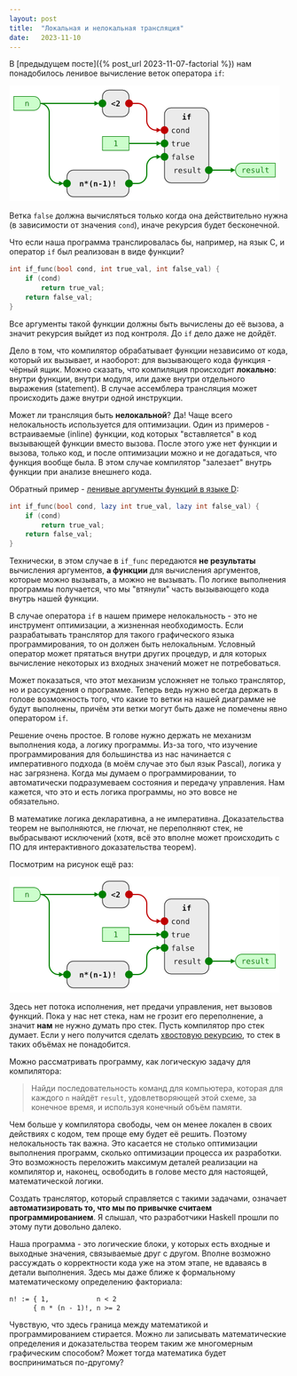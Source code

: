 ```yaml
---
layout: post
title:  "Локальная и нелокальная трансляция"
date:   2023-11-10
---
```


В [предыдущем посте]({% post_url 2023-11-07-factorial %})
нам понадобилось ленивое вычисление веток оператора `if`:

![рекурсивная версия факториала](/assets/fac-rec.png)

Ветка `false` должна вычисляться только когда она действительно нужна
(в зависимости от значения `cond`),
иначе рекурсия будет бесконечной.

Что если наша программа транслировалась бы, например, на язык C,
и оператор `if` был реализован в виде функции?
```C
int if_func(bool cond, int true_val, int false_val) {
    if (cond)
        return true_val;
    return false_val;
}
```
Все аргументы такой функции должны быть вычислены до её вызова,
а значит рекурсия выйдет из под контроля.
До `if` дело даже не дойдёт.

Дело в том, что компилятор обрабатывает функции независимо от кода,
который их вызывает, и наоборот: для вызывающего кода функция - чёрный ящик.
Можно сказать, что компиляция происходит **локально**: внутри функции,
внутри модуля, или даже внутри отдельного выражения (statement).
В случае ассемблера трансляция может происходить даже внутри одной инструкции.

Может ли трансляция быть **нелокальной**?
Да! Чаще всего нелокальность используется для оптимизации.
Один из примеров - встраиваемые (inline) функции, код которых
"вставляется" в код вызывающей функции вместо вызова.
После этого уже нет функции и вызова, только код, и после оптимизации
можно и не догадаться, что функция вообще была.
В этом случае компилятор "залезает" внутрь функции при анализе внешнего кода.

Обратный пример -
[ленивые аргументы функций в языке D](https://dlang.org/articles/lazy-evaluation.html):
```D
int if_func(bool cond, lazy int true_val, lazy int false_val) {
    if (cond)
        return true_val;
    return false_val;
}
```
Технически, в этом случае в `if_func` передаются
**не результаты** вычисления аргументов,
**а функции** для вычисления аргументов, которые можно вызывать,
а можно не вызывать.
По логике выполнения программы получается,
что мы "втянули" часть вызывающего кода внутрь нашей функции.

В случае оператора `if` в нашем примере нелокальность - это не инструмент
оптимизации, а жизненная необходимость.
Если разрабатывать транслятор для такого графического языка программирования,
то он должен быть нелокальным.
Условный оператор может прятаться внутри других процедур,
и для которых вычисление некоторых из входных значений может не потребоваться.

Может показаться, что этот механизм усложняет не только транслятор,
но и рассуждения о программе.
Теперь ведь нужно всегда держать в голове возможность того, что какие то
ветки на нашей диаграмме не будут выполнены, причём эти ветки могут быть
даже не помечены явно оператором `if`.

Решение очень простое.
В голове нужно держать не механизм выполнения кода, а логику программы.
Из-за того, что изучение программирования для большинства из нас начинается
с императивного подхода (в моём случае это был язык Pascal),
логика у нас загрязнена.
Когда мы думаем о программировании, то автоматически подразумеваем состояния
и передачу управления.
Нам кажется, что это и есть логика программы, но это вовсе не обязательно.

В математике логика декларативна, а не императивна.
Доказательства теорем не выполняются, не глючат,
не переполняют стек, не выбрасывают исключений
(хотя, всё это вполне может происходить с ПО для
интерактивного доказательства теорем).

Посмотрим на рисунок ещё раз:

![рекурсивная версия факториала](/assets/fac-rec.png)

Здесь нет потока исполнения, нет предачи управления, нет вызовов функций.
Пока у нас нет стека, нам не грозит его переполнение,
а значит **нам** не нужно думать про стек.
Пусть компилятор про стек думает.
Если у него получится сделать
[хвостовую рекурсию](https://ru.wikipedia.org/wiki/%D0%A5%D0%B2%D0%BE%D1%81%D1%82%D0%BE%D0%B2%D0%B0%D1%8F_%D1%80%D0%B5%D0%BA%D1%83%D1%80%D1%81%D0%B8%D1%8F),
то стек в таких объёмах не понадобится.

Можно рассматривать программу, как логическую задачу для компилятора:

> Найди последовательность команд для компьютера,
которая для каждого `n` найдёт `result`, удовлетворяющей этой схеме,
за конечное время, и используя конечный объём памяти.

Чем больше у компилятора свободы, чем он менее локален
в своих действиях с кодом, тем проще ему будет её решить.
Поэтому нелокальность так важна.
Это касается не столько оптимизации выполнения программ,
сколько оптимизации процесса их разработки.
Это возможность переложить максимум деталей реализации на компилятор
и, наконец, освободить в голове место для настоящей, математической логики.

Создать транслятор, который справляется с такими задачами,
означает **автоматизировать то, что мы по привычке считаем программированием**.
Я слышал, что разработчики Haskell прошли по этому пути довольно далеко.

Наша программа - это логические блоки,
у которых есть входные и выходные значения, связываемые друг с другом.
Вполне возможно рассуждать о корректности кода уже на этом этапе,
не вдаваясь в детали выполнения.
Здесь мы даже ближе к формальному математическому определению факториала:
```
n! := { 1,            n < 2
      { n * (n - 1)!, n >= 2
```

Чувствую, что здесь граница между математикой и программированием стирается.
Можно ли записывать математические определения и доказательства теорем
таким же многомерным графическим способом?
Может тогда математика будет восприниматься по-другому?
